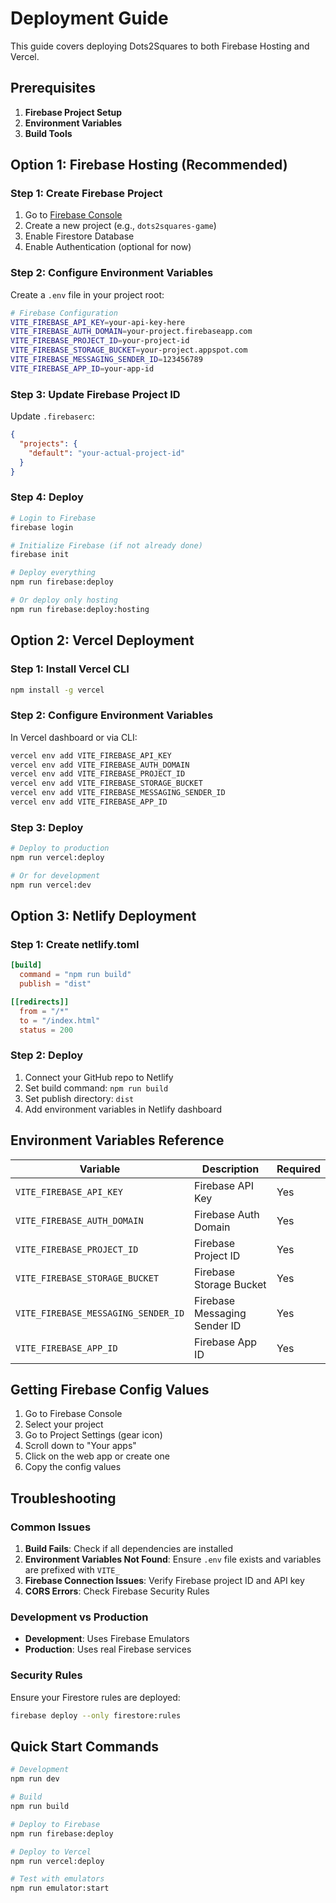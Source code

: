# Deployment Guide

This guide covers deploying Dots2Squares to both Firebase Hosting and Vercel.

## Prerequisites

1. **Firebase Project Setup**
2. **Environment Variables**
3. **Build Tools**

## Option 1: Firebase Hosting (Recommended)

### Step 1: Create Firebase Project

1. Go to [Firebase Console](https://console.firebase.google.com/)
2. Create a new project (e.g., `dots2squares-game`)
3. Enable Firestore Database
4. Enable Authentication (optional for now)

### Step 2: Configure Environment Variables

Create a `.env` file in your project root:

```bash
# Firebase Configuration
VITE_FIREBASE_API_KEY=your-api-key-here
VITE_FIREBASE_AUTH_DOMAIN=your-project.firebaseapp.com
VITE_FIREBASE_PROJECT_ID=your-project-id
VITE_FIREBASE_STORAGE_BUCKET=your-project.appspot.com
VITE_FIREBASE_MESSAGING_SENDER_ID=123456789
VITE_FIREBASE_APP_ID=your-app-id
```

### Step 3: Update Firebase Project ID

Update `.firebaserc`:

```json
{
  "projects": {
    "default": "your-actual-project-id"
  }
}
```

### Step 4: Deploy

```bash
# Login to Firebase
firebase login

# Initialize Firebase (if not already done)
firebase init

# Deploy everything
npm run firebase:deploy

# Or deploy only hosting
npm run firebase:deploy:hosting
```

## Option 2: Vercel Deployment

### Step 1: Install Vercel CLI

```bash
npm install -g vercel
```

### Step 2: Configure Environment Variables

In Vercel dashboard or via CLI:

```bash
vercel env add VITE_FIREBASE_API_KEY
vercel env add VITE_FIREBASE_AUTH_DOMAIN
vercel env add VITE_FIREBASE_PROJECT_ID
vercel env add VITE_FIREBASE_STORAGE_BUCKET
vercel env add VITE_FIREBASE_MESSAGING_SENDER_ID
vercel env add VITE_FIREBASE_APP_ID
```

### Step 3: Deploy

```bash
# Deploy to production
npm run vercel:deploy

# Or for development
npm run vercel:dev
```

## Option 3: Netlify Deployment

### Step 1: Create netlify.toml

```toml
[build]
  command = "npm run build"
  publish = "dist"

[[redirects]]
  from = "/*"
  to = "/index.html"
  status = 200
```

### Step 2: Deploy

1. Connect your GitHub repo to Netlify
2. Set build command: `npm run build`
3. Set publish directory: `dist`
4. Add environment variables in Netlify dashboard

## Environment Variables Reference

| Variable | Description | Required |
|----------|-------------|----------|
| `VITE_FIREBASE_API_KEY` | Firebase API Key | Yes |
| `VITE_FIREBASE_AUTH_DOMAIN` | Firebase Auth Domain | Yes |
| `VITE_FIREBASE_PROJECT_ID` | Firebase Project ID | Yes |
| `VITE_FIREBASE_STORAGE_BUCKET` | Firebase Storage Bucket | Yes |
| `VITE_FIREBASE_MESSAGING_SENDER_ID` | Firebase Messaging Sender ID | Yes |
| `VITE_FIREBASE_APP_ID` | Firebase App ID | Yes |

## Getting Firebase Config Values

1. Go to Firebase Console
2. Select your project
3. Go to Project Settings (gear icon)
4. Scroll down to "Your apps"
5. Click on the web app or create one
6. Copy the config values

## Troubleshooting

### Common Issues

1. **Build Fails**: Check if all dependencies are installed
2. **Environment Variables Not Found**: Ensure `.env` file exists and variables are prefixed with `VITE_`
3. **Firebase Connection Issues**: Verify Firebase project ID and API key
4. **CORS Errors**: Check Firebase Security Rules

### Development vs Production

- **Development**: Uses Firebase Emulators
- **Production**: Uses real Firebase services

### Security Rules

Ensure your Firestore rules are deployed:

```bash
firebase deploy --only firestore:rules
```

## Quick Start Commands

```bash
# Development
npm run dev

# Build
npm run build

# Deploy to Firebase
npm run firebase:deploy

# Deploy to Vercel
npm run vercel:deploy

# Test with emulators
npm run emulator:start
``` 